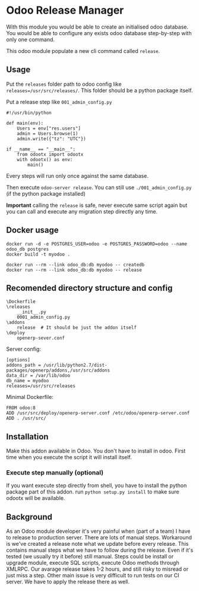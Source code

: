 Odoo Release Manager
====================

With this module you would be able to create an initialised odoo database.
You would be able to configure any exists odoo database step-by-step with
only one command.

This odoo module populate a new cli command called `release`.

Usage
-----

Put the `releases` folder path to odoo config like
`releases=/usr/src/releases/`. This folder should be a python package itself.

Put a release step like `001_admin_config.py`

    #!/usr/bin/python

    def main(env):
        Users = env["res.users"]
        admin = Users.browse(1)
        admin.write({"tz": "UTC"})

    if __name__ == "__main__":
        from odootx import odootx
        with odootx() as env:
            main()

Every steps will run only once against the same database.

Then execute `odoo-server release`.
You can still use `./001_admin_config.py` (if the python package installed)

**Important** calling the `release` is safe, never execute same script again
but you can call and execute any migration step directly any time.

Docker usage
------------

    docker run -d -e POSTGRES_USER=odoo -e POSTGRES_PASSWORD=odoo --name odoo_db postgres
    docker build -t myodoo .

    docker run --rm --link odoo_db:db myodoo -- createdb
    docker run --rm --link odoo_db:db myodoo -- release

Recomended directory structure and config
-----------------------------------------

    \Dockerfile
    \releases
        __init__.py
        0001_admin_config.py
    \addons
        release  # It should be just the addon itself
    \deploy
        openerp-sever.conf

Server config:

    [options]
    addons_path = /usr/lib/python2.7/dist-packages/openerp/addons,/usr/src/addons
    data_dir = /var/lib/odoo
    db_name = myodoo
    releases=/usr/src/releases

Minimal Dockerfile:

    FROM odoo:8
    ADD /usr/src/deploy/openerp-server.conf /etc/odoo/openerp-server.conf
    ADD . /usr/src/


Installation
------------

Make this addon available in Odoo. You don't have to install in odoo.
First time when you execute the script it will install itself.

### Execute step manually (optional)

If you want execute step directly from shell, you have to install the
python package part of this addon.
run `python setup.py install` to make sure odootx will be available.


Background
----------

As an Odoo module developer it's very painful when (part of a team) I have to
release to production server. There are lots of manual steps. Workaround
is we've created a release note what we update before every release.
This contains manual steps what we have to follow during the release.
Even if it's tested (we usually try it before) still manual.
Steps could be install or upgrade module, execute SQL scripts, execute
Odoo methods through XMLRPC.
Our avarage release takes 1-2 hours, and still risky to misread or just miss
a step. Other main issue is very difficult to run tests on our CI server.
We have to apply the release there as well.

